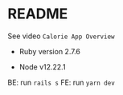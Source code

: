 # README

See video `Calorie App Overview`


* Ruby version
2.7.6

* Node
v12.22.1

BE: run `rails s` 
FE: run `yarn dev`